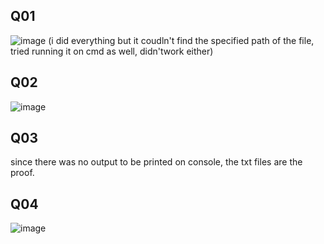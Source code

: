 ## Q01
![image](https://github.com/laibaa1209/pfFall23/assets/142867994/ea84dcc5-f0b8-4b62-a896-e95bce8ddb20)
(i did everything but it coudln't find the specified path of the file, tried running it on cmd as well, didn'twork either)

## Q02
![image](https://github.com/laibaa1209/pfFall23/assets/142867994/28bba9a4-ea0c-4b62-bcbf-531ddc55853e)

## Q03
since there was no output to be printed on console, the txt files are the proof.

## Q04
![image](https://github.com/laibaa1209/pfFall23/assets/142867994/f1f22a00-e198-420b-9984-47f5f70dae3e)
